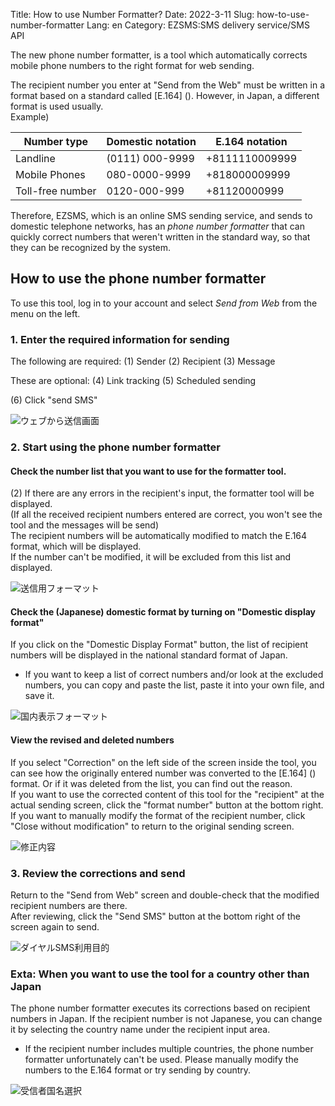 Title: How to use Number Formatter?
Date: 2022-3-11
Slug: how-to-use-number-formatter
Lang: en
Category: EZSMS:SMS delivery service/SMS API

The new phone number formatter, is a tool which automatically corrects mobile phone numbers to the right format for web sending.

The recipient number you enter at "Send from the Web" must be written in a format based on a standard called [E.164] (). However, in Japan, a different format is used usually. <br>
Example) <br>

| Number type | Domestic notation | E.164 notation |
| --------- | ------------ | ----------- |
Landline | (0111) 000-9999 | +8111110009999 |
| Mobile Phones | 080-0000-9999 | +818000009999 |
Toll-free number | 0120-000-999 | +81120000999 |

Therefore, EZSMS, which is an online SMS sending service, and sends to domestic telephone networks, has an _phone number formatter_ that can quickly correct numbers that weren't written in the standard way, so that they can be recognized by the system.

## How to use the phone number formatter

To use this tool, log in to your account and select _Send from Web_ from the menu on the left.

### 1. Enter the required information for sending

The following are required:
(1) Sender (2) Recipient (3) Message <br>

These are optional:
(4) Link tracking (5) Scheduled sending <br>

(6) Click "send SMS"


![ウェブから送信画面](/images/number_formatter_howto_01ja.png)

### 2. Start using the phone number formatter
#### Check the number list that you want to use for the formatter tool.
(2) If there are any errors in the recipient's input, the formatter tool will be displayed. <br>
(If all the received recipient numbers entered are correct, you won't see the tool and the messages will be send) <br>
The recipient numbers will be automatically modified to match the E.164 format, which will be displayed. <br>
If the number can't be modified, it will be excluded from this list and displayed.

![送信用フォーマット](/images/number_formatter_howto_02ja.png)


#### Check the (Japanese) domestic format by turning on "Domestic display format"

If you click on the "Domestic Display Format" button, the list of recipient numbers will be displayed in the national standard format of Japan. <br>
* If you want to keep a list of correct numbers and/or look at the excluded numbers, you can copy and paste the list, paste it into your own file, and save it.

![国内表示フォーマット](/images/number_formatter_howto_03ja.png)

#### View the revised and deleted numbers

If you select "Correction" on the left side of the screen inside the tool, you can see how the originally entered number was converted to the [E.164] () format. Or if it was deleted from the list, you can find out the reason. <br>
If you want to use the corrected content of this tool for the "recipient" at the actual sending screen, click the "format number" button at the bottom right. <br>
If you want to manually modify the format of the recipient number, click "Close without modification" to return to the original sending screen.

![修正内容](/images/number_formatter_howto_04ja.png)

### 3. Review the corrections and send

Return to the "Send from Web" screen and double-check that the modified recipient numbers are there. <br>
After reviewing, click the "Send SMS" button at the bottom right of the screen again to send.

![ダイヤルSMS利用目的](/images/number_formatter_howto_05ja.png)

### Exta: When you want to use the tool for a country other than Japan

The phone number formatter executes its corrections based on recipient numbers in Japan.
If the recipient number is not Japanese, you can change it by selecting the country name under the recipient input area. <br>
* If the recipient number includes multiple countries, the phone number formatter unfortunately can't be used. Please manually modify the numbers to the E.164 format or try sending by country.

![受信者国名選択](/images/number_formatter_howto_06ja.png)


